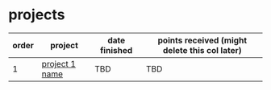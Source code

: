 # projects
order        | project            | date finished | points received (might delete this col later) 
------------ | -------------  |-------------- |----------------------------------------------
1 | [project 1 name](https://github.com/bdanver/machine_learning/tree/master/projects) | TBD | TBD  

